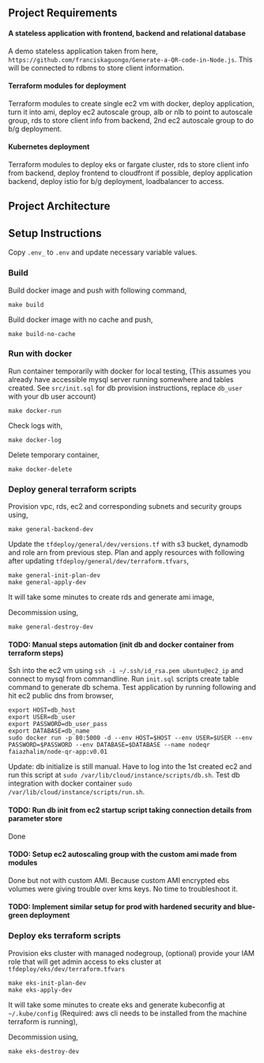 ## Project Requirements

#### A stateless application with frontend, backend and relational database

A demo stateless application taken from here, ```https://github.com/franciskaguongo/Generate-a-QR-code-in-Node.js```. This will be connected to rdbms to store client information.

#### Terraform modules for deployment

Terraform modules to create single ec2 vm with docker, deploy application, turn it into ami, deploy ec2 autoscale group, alb or nlb to point to autoscale group, rds to store client info from backend, 2nd ec2 autoscale group to do b/g deployment.

#### Kubernetes deployment

Terraform modules to deploy eks or fargate cluster, rds to store client info from backend, deploy frontend to cloudfront if possible, deploy application backend, deploy istio for b/g deployment, loadbalancer to access.

## Project Architecture

## Setup Instructions

Copy ```.env_``` to ```.env``` and update necessary variable values.

### Build

Build docker image and push with following command,

```
make build
```

Build docker image with no cache and push,

```
make build-no-cache
```

### Run with docker

Run container temporarily with docker for local testing, (This assumes you already have accessible mysql server running somewhere and tables created. See ```src/init.sql``` for db provision instructions, replace ```db_user``` with your db user account)

```
make docker-run
```

Check logs with,

```
make docker-log
```

Delete temporary container,

```
make docker-delete
```

### Deploy general terraform scripts

Provision vpc, rds, ec2 and corresponding subnets and security groups using,

```
make general-backend-dev
```

Update the ```tfdeploy/general/dev/versions.tf``` with s3 bucket, dynamodb and role arn from previous step. Plan and apply resources with following after updating ```tfdeploy/general/dev/terraform.tfvars```,

```
make general-init-plan-dev
make general-apply-dev
```

It will take some minutes to create rds and generate ami image,

Decommission using,

```
make general-destroy-dev
```

#### TODO: Manual steps automation (init db and docker container from terraform steps)

Ssh into the ec2 vm using ```ssh -i ~/.ssh/id_rsa.pem ubuntu@ec2_ip``` and connect to mysql from commandline. Run ```init.sql``` scripts create table command to generate db schema. Test application by running following and hit ec2 public dns from browser,

```
export HOST=db_host
export USER=db_user
export PASSWORD=db_user_pass
export DATABASE=db_name
sudo docker run -p 80:5000 -d --env HOST=$HOST --env USER=$USER --env PASSWORD=$PASSWORD --env DATABASE=$DATABASE --name nodeqr faiazhalim/node-qr-app:v0.01
```

Update: db initialize is still manual. Have to log into the 1st created ec2 and run this script at ```sudo /var/lib/cloud/instance/scripts/db.sh```. Test db integration with docker container ```sudo /var/lib/cloud/instance/scripts/run.sh```.

#### TODO: Run db init from ec2 startup script taking connection details from parameter store

Done

#### TODO: Setup ec2 autoscaling group with the custom ami made from modules

Done but not with custom AMI. Because custom AMI encrypted ebs volumes were giving trouble over kms keys. No time to troubleshoot it.

#### TODO: Implement similar setup for prod with hardened security and blue-green deployment

### Deploy eks terraform scripts

Provision eks cluster with managed nodegroup, (optional) provide your IAM role that will get admin access to eks cluster at ```tfdeploy/eks/dev/terraform.tfvars```

```
make eks-init-plan-dev
make eks-apply-dev
```

It will take some minutes to create eks and generate kubeconfig at ```~/.kube/config``` (Required: aws cli needs to be installed from the machine terraform is running),

Decommission using,

```
make eks-destroy-dev
```